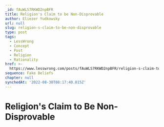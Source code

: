 ```yaml
---
_id: fAuWLS7RKWD2npBFR
title: Religion's Claim to be Non-Disprovable
author: Eliezer Yudkowsky
url: null
slug: religion-s-claim-to-be-non-disprovable
type: post
tags:
  - LessWrong
  - Concept
  - Post
  - Religion
  - Rationality
href: >-
  https://www.lesswrong.com/posts/fAuWLS7RKWD2npBFR/religion-s-claim-to-be-non-disprovable
sequence: Fake Beliefs
chapter: null
synchedAt: '2022-08-30T08:17:40.815Z'
---
```


# Religion's Claim to Be Non-Disprovable
